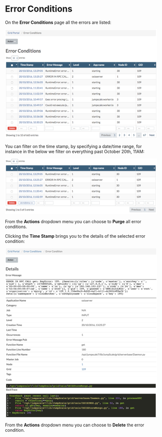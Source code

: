 # Error Conditions

On the **Error Conditions** page all the errors are listed:

![](../../.gitbook/assets/errorconditions.png)

You can filter on the time stamp, by specifying a date/time range, for instance in the below we filter on everything past October 20th, 11AM:

![](../../.gitbook/assets/filter.png)

From the **Actions** dropdown menu you can choose to **Purge** all error conditions.

Clicking the **Time Stamp** brings you to the details of the selected error condition:

![](../../.gitbook/assets/errorconditiondetails.png) ![](../../.gitbook/assets/codetraceback.png)

From the **Actions** dropdown menu you can choose to **Delete** the error condition.

